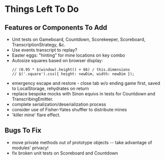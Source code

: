 # Things Left To Do

## Features or Components To Add
 - Unit tests on Gameboard, Countdown, Scorekeeper, Scoreboard, TranscriptionStrategy, &c.
 - Use events transcript to replay?
 - Easter eggs: "hinting" for mine locations on key combo
 - Autosize squares based on browser display:
    ```
    // (0.95 * $(window).height() + 66) / this.dimensions
    // $('.square').css({ height: newDim, width: newDim });
    ```
 - emergency escape and restore - close tab w/o ending game first, saved to LocalStorage, rehydrates on return
 - replace bespoke mocks with Sinon equivs in tests for Countdown and TranscribingEmitter.
 - complete serialization/deserialization process
 - consider use of Fisher-Yates shuffler to distribute mines
 - 'killer mine' flare effect.

## Bugs To Fix
 - move private methods out of prototype objects -- take advantage of modules' privacy!
 - fix broken unit tests on Scoreboard and Countdown
